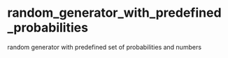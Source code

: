 # random_generator_with_predefined_probabilities
random generator with predefined set of probabilities and numbers
